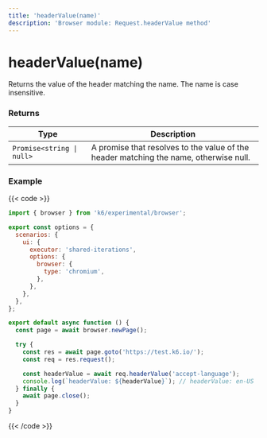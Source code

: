 ```yaml
---
title: 'headerValue(name)'
description: 'Browser module: Request.headerValue method'
---
```


# headerValue(name)

Returns the value of the header matching the name. The name is case insensitive.

### Returns

| Type                      | Description                                                                           |
| ------------------------- | ------------------------------------------------------------------------------------- |
| `Promise<string \| null>` | A promise that resolves to the value of the header matching the name, otherwise null. |

### Example

{{< code >}}

```javascript
import { browser } from 'k6/experimental/browser';

export const options = {
  scenarios: {
    ui: {
      executor: 'shared-iterations',
      options: {
        browser: {
          type: 'chromium',
        },
      },
    },
  },
};

export default async function () {
  const page = await browser.newPage();

  try {
    const res = await page.goto('https://test.k6.io/');
    const req = res.request();

    const headerValue = await req.headerValue('accept-language');
    console.log(`headerValue: ${headerValue}`); // headerValue: en-US
  } finally {
    await page.close();
  }
}
```

{{< /code >}}
